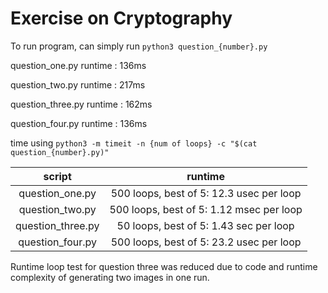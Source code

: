 # Exercise on Cryptography

To run program, can simply run
```python3 question_{number}.py```

question_one.py runtime : 136ms

question_two.py runtime : 217ms

question_three.py runtime : 162ms

question_four.py runtime : 136ms

time using 
```python3 -m timeit -n {num of loops} -c "$(cat question_{number}.py)"```

|      script       |                 runtime                  |
|:-----------------:|:----------------------------------------:|
|  question_one.py  | 500 loops, best of 5: 12.3 usec per loop |
|  question_two.py  | 500 loops, best of 5: 1.12 msec per loop |
| question_three.py |  50 loops, best of 5: 1.43 sec per loop  |
| question_four.py  | 500 loops, best of 5: 23.2 usec per loop |

Runtime loop test for question three was reduced due to code and runtime complexity of generating two images in one run. 